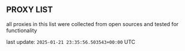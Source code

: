 ## PROXY LIST

all proxies in this list were collected from open sources and tested for functionality

last update: `2025-01-21 23:35:56.503543+00:00` UTC